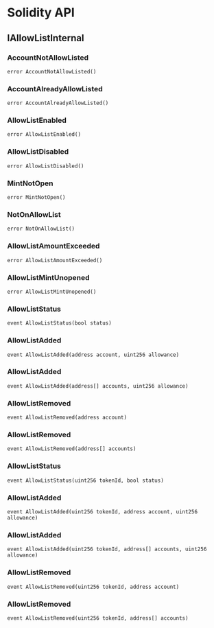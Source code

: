 # Solidity API

## IAllowListInternal

### AccountNotAllowListed

```solidity
error AccountNotAllowListed()
```

### AccountAlreadyAllowListed

```solidity
error AccountAlreadyAllowListed()
```

### AllowListEnabled

```solidity
error AllowListEnabled()
```

### AllowListDisabled

```solidity
error AllowListDisabled()
```

### MintNotOpen

```solidity
error MintNotOpen()
```

### NotOnAllowList

```solidity
error NotOnAllowList()
```

### AllowListAmountExceeded

```solidity
error AllowListAmountExceeded()
```

### AllowListMintUnopened

```solidity
error AllowListMintUnopened()
```

### AllowListStatus

```solidity
event AllowListStatus(bool status)
```

### AllowListAdded

```solidity
event AllowListAdded(address account, uint256 allowance)
```

### AllowListAdded

```solidity
event AllowListAdded(address[] accounts, uint256 allowance)
```

### AllowListRemoved

```solidity
event AllowListRemoved(address account)
```

### AllowListRemoved

```solidity
event AllowListRemoved(address[] accounts)
```

### AllowListStatus

```solidity
event AllowListStatus(uint256 tokenId, bool status)
```

### AllowListAdded

```solidity
event AllowListAdded(uint256 tokenId, address account, uint256 allowance)
```

### AllowListAdded

```solidity
event AllowListAdded(uint256 tokenId, address[] accounts, uint256 allowance)
```

### AllowListRemoved

```solidity
event AllowListRemoved(uint256 tokenId, address account)
```

### AllowListRemoved

```solidity
event AllowListRemoved(uint256 tokenId, address[] accounts)
```

